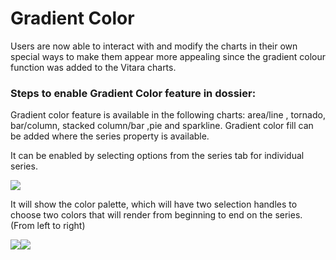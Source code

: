 # Gradient Color

Users are now able to interact with and modify the charts in their own special ways to make them appear more appealing since the gradient colour function was added to the Vitara charts.

### Steps to enable Gradient Color feature in dossier: <a href="#steps-to-enable-gradient-color-feature-in-dossier" id="steps-to-enable-gradient-color-feature-in-dossier"></a>

Gradient color feature is available in the following charts: area/line , tornado, bar/column, stacked column/bar ,pie and sparkline. Gradient color fill can be added where the series property is available.

It can be enabled by selecting options from the series tab for individual series.

![](https://tsdocs.vitaracharts.com/~gitbook/image?url=https%3A%2F%2F106821559-files.gitbook.io%2F%7E%2Ffiles%2Fv0%2Fb%2Fgitbook-x-prod.appspot.com%2Fo%2Fspaces%252FuIDde50GEkigLbPmGgLx%252Fuploads%252Ff7YhaAw332LDljqihFZP%252Fimage.png%3Falt%3Dmedia%26token%3De4a12ca8-7eb7-4e1b-9e5e-affe5002fb3c\&width=768\&dpr=4\&quality=100\&sign=322646e2\&sv=2)

It will show the color palette, which will have two selection handles to choose two colors that will render from beginning to end on the series. (From left to right)

![](https://tsdocs.vitaracharts.com/~gitbook/image?url=https%3A%2F%2F106821559-files.gitbook.io%2F%7E%2Ffiles%2Fv0%2Fb%2Fgitbook-x-prod.appspot.com%2Fo%2Fspaces%252FuIDde50GEkigLbPmGgLx%252Fuploads%252FFN9PKGRkWt4iw5rVcfYr%252Fimage.png%3Falt%3Dmedia%26token%3D6b716857-4aff-4b8f-bcf1-6577402b5cd7\&width=768\&dpr=4\&quality=100\&sign=33d3c087\&sv=2)![](https://tsdocs.vitaracharts.com/~gitbook/image?url=https%3A%2F%2F106821559-files.gitbook.io%2F%7E%2Ffiles%2Fv0%2Fb%2Fgitbook-x-prod.appspot.com%2Fo%2Fspaces%252FuIDde50GEkigLbPmGgLx%252Fuploads%252FrRGlsc1LSKg6cK9qXcpM%252Fimage.png%3Falt%3Dmedia%26token%3Deb2a3a35-1605-4037-be58-236617eda414\&width=768\&dpr=4\&quality=100\&sign=cdbaf21f\&sv=2)
